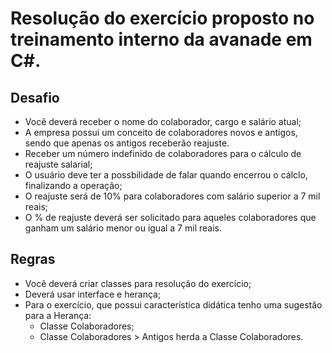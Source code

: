 # Resolução do exercício proposto no treinamento interno da avanade em C#.

## Desafio
- Você deverá receber o nome do colaborador, cargo e salário atual;
- A empresa possui um conceito de colaboradores novos e antigos, sendo que apenas os antigos receberão reajuste.
- Receber um número indefinido de colaboradores para o cálculo de reajuste salarial;
- O usuário deve ter a possbilidade de falar quando encerrou o cálclo, finalizando a operação;
- O reajuste será de 10% para colaboradores com salário superior a 7 mil reais;
- O % de reajuste deverá ser solicitado para aqueles colaboradores que ganham um salário menor ou igual a 7 mil reais.

## Regras
- Você deverá criar classes para resolução do exercício;
- Deverá usar interface e herança;
- Para o exercício, que possui característica didática tenho uma sugestão para a Herança:
  - Classe Colaboradores;
  - Classe Colaboradores > Antigos herda a Classe Colaboradores.
